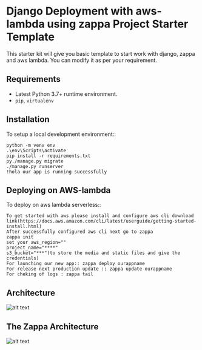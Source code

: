 

Django Deployment with aws-lambda using zappa Project Starter Template
=======================

This starter kit will give you basic template to start work with django, zappa and aws lambda. You can modify it as per your requirement.

## Requirements

- Latest Python 3.7+ runtime environment.
- `pip`, `virtualenv`

Installation
------------

To setup a local development environment::

    python -m venv env
    .\env\Scripts\activate
    pip install -r requirements.txt 
    py./manage.py migrate
    ./manage.py runserver
    !hola our app is running successfully 
    
Deploying on AWS-lambda
------------

To deploy on aws lambda serverless::


    To get started with aws please install and configure aws cli download link(https://docs.aws.amazon.com/cli/latest/userguide/getting-started-install.html)
    After successfully configured aws cli next go to zappa  
    zappa init
    set your aws_region=""
    project_name="****"
    s3_bucket="***"(to store the media and static files and give the credentials)
    For launching our new app:: zappa deploy ourappname
    For release next production update :: zappa update ourappname
    For cheking of logs : zappa tail
## Architecture 
![alt text](https://s3-ap-southeast-2.amazonaws.com/static.davur.net/img/lambda-web-host-arch.png)

The Zappa Architecture 
--------
![alt text](https://www.ginkgobioworks.com/wp-content/uploads/2020/12/image1.png)
